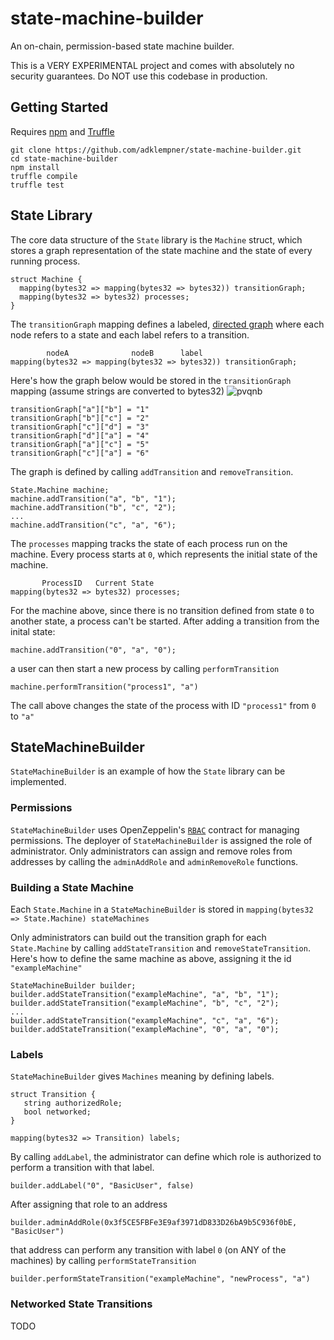 # state-machine-builder
An on-chain, permission-based state machine builder.

This is a VERY EXPERIMENTAL project and comes with absolutely no security guarantees. Do NOT use this codebase in production.

## Getting Started

Requires [npm](https://www.npmjs.com/get-npm) and [Truffle](http://truffleframework.com)

```
git clone https://github.com/adklempner/state-machine-builder.git
cd state-machine-builder
npm install
truffle compile
truffle test
```

## State Library

The core data structure of the `State` library is the `Machine` struct, which stores a graph representation of the state machine and the state of every running process.

```
struct Machine {
  mapping(bytes32 => mapping(bytes32 => bytes32)) transitionGraph;
  mapping(bytes32 => bytes32) processes;
}
```

The `transitionGraph` mapping defines a labeled, [directed graph](https://en.wikipedia.org/wiki/Directed_graph) where each node refers to a state and each label refers to a transition.

```
        nodeA              nodeB      label
mapping(bytes32 => mapping(bytes32 => bytes32)) transitionGraph;
```

Here's how the graph below would be stored in the `transitionGraph` mapping (assume strings are converted to bytes32)
![pvqnb](https://user-images.githubusercontent.com/22138672/36600118-49a511a6-1866-11e8-87cb-159affab91be.png)
```
transitionGraph["a"]["b"] = "1"
transitionGraph["b"]["c"] = "2"
transitionGraph["c"]["d"] = "3"
transitionGraph["d"]["a"] = "4"
transitionGraph["a"]["c"] = "5"
transitionGraph["c"]["a"] = "6"
```

The graph is defined by calling `addTransition` and `removeTransition`.

```
State.Machine machine;
machine.addTransition("a", "b", "1");
machine.addTransition("b", "c", "2");
...
machine.addTransition("c", "a", "6");
```


The `processes` mapping tracks the state of each process run on the machine. Every process starts at `0`, which represents the initial state of the machine.


```
       ProcessID   Current State
mapping(bytes32 => bytes32) processes;
```

For the machine above, since there is no transition defined from state `0` to another state, a process can't be started. After adding a transition from the inital state:

```
machine.addTransition("0", "a", "0");
```
a user can then start a new process by calling `performTransition`
```
machine.performTransition("process1", "a")
```
The call above changes the state of the process with ID `"process1"` from `0` to `"a"`

## StateMachineBuilder

`StateMachineBuilder` is an example of how the `State` library can be implemented.

### Permissions

`StateMachineBuilder` uses OpenZeppelin's [`RBAC`](https://github.com/OpenZeppelin/zeppelin-solidity/blob/75439c1dd3cf89e616c1a4fb62201fa78300d83d/contracts/ownership/rbac/RBAC.sol) contract for managing permissions. The deployer of `StateMachineBuilder` is assigned the role of administrator. Only administrators can assign and remove roles from addresses by calling the `adminAddRole` and `adminRemoveRole` functions.


### Building a State Machine

Each `State.Machine` in a `StateMachineBuilder` is stored in `mapping(bytes32 => State.Machine) stateMachines`

Only administrators can build out the transition graph for each `State.Machine` by calling `addStateTransition` and `removeStateTransition`. Here's how to define the same machine as above, assigning it the id `"exampleMachine"`

```
StateMachineBuilder builder;
builder.addStateTransition("exampleMachine", "a", "b", "1");
builder.addStateTransition("exampleMachine", "b", "c", "2");
...
builder.addStateTransition("exampleMachine", "c", "a", "6");
builder.addStateTransition("exampleMachine", "0", "a", "0");
```

### Labels

`StateMachineBuilder` gives `Machines` meaning by defining labels.

```
struct Transition {
   string authorizedRole;
   bool networked;
}

mapping(bytes32 => Transition) labels;
```

By calling `addLabel`, the administrator can define which role is authorized to perform a transition with that label.

```
builder.addLabel("0", "BasicUser", false)
```

After assigning that role to an address

```
builder.adminAddRole(0x3f5CE5FBFe3E9af3971dD833D26bA9b5C936f0bE, "BasicUser")
```

that address can perform any transition with label `0` (on ANY of the machines) by calling `performStateTransition`

```
builder.performStateTransition("exampleMachine", "newProcess", "a")
```

### Networked State Transitions

TODO
